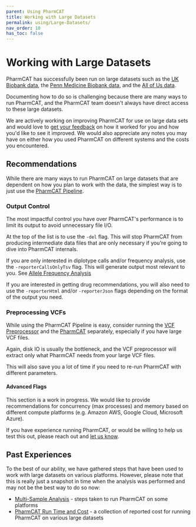 ```yaml
---
parent: Using PharmCAT
title: Working with Large Datasets
permalink: using/Large-Datasets/
nav_order: 10
has_toc: false
---
```

# Working with Large Datasets

PharmCAT has successfully been run on large datasets such as the
[UK Biobank data](https://www.ukbiobank.ac.uk/), the [Penn Medicine Biobank data](https://pmbb.med.upenn.edu/), and the
[All of Us data](https://researchallofus.org/).

Documenting how to do so is challenging because there are many ways to run PharmCAT, and the PharmCAT team doesn't
always have direct access to these large datasets. 

We are actively working on improving PharmCAT for use on large data sets and would love to
[get your feedback](mailto:pharmcat@pharmgkb.org) on how it worked for you and how you'd like to see it improved.
We would also appreciate any notes you may have on either how you used PharmCAT on different systems and the costs you
encountered.


## Recommendations

While there are many ways to run PharmCAT on large datasets that are dependent on how you plan to work with the data,
the simplest way is to just use the [PharmCAT Pipeline](/using/Running-PharmCAT-Pipeline).

### Output Control

The most impactful control you have over PharmCAT's performance is to limit its output to avoid unnecessary file I/O.

At the top of the list is to use the `-del` flag.
This will stop PharmCAT from producing intermediate data files that are only necessary if you're going to dive into
PharmCAT internals.

If you are only interested in diplotype calls and/or frequency analysis, use the `-reporterCallsOnlyTsv` flag.  This
will generate output most relevant to you.  See [Allele Frequency Analysis](/using/Allele-Frequency-Analysis)

If you are interested in getting drug recommendations, you will also need to use the `-reporterHtml` and/or
`-reporterJson` flags depending on the format of the output you need.


### Preprocessing VCFs

While using the PharmCAT Pipeline is easy, consider running the [VCF Preprocessor](/using/VCF-Preprocessor) and
the [PharmCAT](/using/Running-PharmCAT) separately, especially if you have large VCF files.

Again, disk IO is usually the bottleneck, and the VCF preprocessor will extract only what PharmCAT needs from your large
VCF files.

This will also save you a lot of time if you need to re-run PharmCAT with different parameters. 


#### Advanced Flags

This section is a work in progress.  We would like to provide recommendations for concurrency (max processes) and memory
based on different compute platforms (e.g. Amazon AWS, Google Cloud, Microsoft Azure).

If you have experience running PharmCAT, or would be willing to help us test this out, please reach out and
[let us know](mailto:pharmcat@pharmgkb.org).


## Past Experiences

To the best of our ability, we have gathered steps that have been used to work with large datasets on various platforms.
However, please note that this is really just a snapshot in time when the analysis was performed and may not be the
best way to do so now:

* [Multi-Sample Analysis](/using/Multi-Sample-Analysis) - steps taken to run PharmCAT on some platforms
* [PharmCAT Run Time and Cost](/using/Runtime-Cost) - a collection of reported cost for running PharmCAT on various
  large datasets
